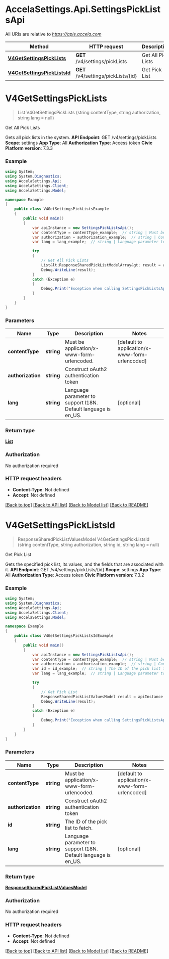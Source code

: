 # AccelaSettings.Api.SettingsPickListsApi

All URIs are relative to *https://apis.accela.com*

Method | HTTP request | Description
------------- | ------------- | -------------
[**V4GetSettingsPickLists**](SettingsPickListsApi.md#v4getsettingspicklists) | **GET** /v4/settings/pickLists | Get All Pick Lists
[**V4GetSettingsPickListsId**](SettingsPickListsApi.md#v4getsettingspicklistsid) | **GET** /v4/settings/pickLists/{id} | Get Pick List


<a name="v4getsettingspicklists"></a>
# **V4GetSettingsPickLists**
> List<ResponseSharedPickListModelArray> V4GetSettingsPickLists (string contentType, string authorization, string lang = null)

Get All Pick Lists

Gets all pick lists in the system. **API Endpoint**:  GET /v4/settings/pickLists  **Scope**:  settings  **App Type**:  All  **Authorization Type**:  Access token  **Civic Platform version**: 7.3.3 

### Example
```csharp
using System;
using System.Diagnostics;
using AccelaSettings.Api;
using AccelaSettings.Client;
using AccelaSettings.Model;

namespace Example
{
    public class V4GetSettingsPickListsExample
    {
        public void main()
        {
            var apiInstance = new SettingsPickListsApi();
            var contentType = contentType_example;  // string | Must be application/x-www-form-urlencoded. (default to application/x-www-form-urlencoded)
            var authorization = authorization_example;  // string | Construct oAuth2 authentication token
            var lang = lang_example;  // string | Language parameter to support I18N. Default language is en_US. (optional) 

            try
            {
                // Get All Pick Lists
                List&lt;ResponseSharedPickListModelArray&gt; result = apiInstance.V4GetSettingsPickLists(contentType, authorization, lang);
                Debug.WriteLine(result);
            }
            catch (Exception e)
            {
                Debug.Print("Exception when calling SettingsPickListsApi.V4GetSettingsPickLists: " + e.Message );
            }
        }
    }
}
```

### Parameters

Name | Type | Description  | Notes
------------- | ------------- | ------------- | -------------
 **contentType** | **string**| Must be application/x-www-form-urlencoded. | [default to application/x-www-form-urlencoded]
 **authorization** | **string**| Construct oAuth2 authentication token | 
 **lang** | **string**| Language parameter to support I18N. Default language is en_US. | [optional] 

### Return type

[**List<ResponseSharedPickListModelArray>**](ResponseSharedPickListModelArray.md)

### Authorization

No authorization required

### HTTP request headers

 - **Content-Type**: Not defined
 - **Accept**: Not defined

[[Back to top]](#) [[Back to API list]](../README.md#documentation-for-api-endpoints) [[Back to Model list]](../README.md#documentation-for-models) [[Back to README]](../README.md)

<a name="v4getsettingspicklistsid"></a>
# **V4GetSettingsPickListsId**
> ResponseSharedPickListValuesModel V4GetSettingsPickListsId (string contentType, string authorization, string id, string lang = null)

Get Pick List

Gets the specified pick list, its values, and the fields that are associated with it. **API Endpoint**:  GET /v4/settings/pickLists/{id}  **Scope**:  settings  **App Type**:  All  **Authorization Type**:  Access token  **Civic Platform version**: 7.3.2 

### Example
```csharp
using System;
using System.Diagnostics;
using AccelaSettings.Api;
using AccelaSettings.Client;
using AccelaSettings.Model;

namespace Example
{
    public class V4GetSettingsPickListsIdExample
    {
        public void main()
        {
            var apiInstance = new SettingsPickListsApi();
            var contentType = contentType_example;  // string | Must be application/x-www-form-urlencoded. (default to application/x-www-form-urlencoded)
            var authorization = authorization_example;  // string | Construct oAuth2 authentication token
            var id = id_example;  // string | The ID of the pick list to fetch.
            var lang = lang_example;  // string | Language parameter to support I18N. Default language is en_US. (optional) 

            try
            {
                // Get Pick List
                ResponseSharedPickListValuesModel result = apiInstance.V4GetSettingsPickListsId(contentType, authorization, id, lang);
                Debug.WriteLine(result);
            }
            catch (Exception e)
            {
                Debug.Print("Exception when calling SettingsPickListsApi.V4GetSettingsPickListsId: " + e.Message );
            }
        }
    }
}
```

### Parameters

Name | Type | Description  | Notes
------------- | ------------- | ------------- | -------------
 **contentType** | **string**| Must be application/x-www-form-urlencoded. | [default to application/x-www-form-urlencoded]
 **authorization** | **string**| Construct oAuth2 authentication token | 
 **id** | **string**| The ID of the pick list to fetch. | 
 **lang** | **string**| Language parameter to support I18N. Default language is en_US. | [optional] 

### Return type

[**ResponseSharedPickListValuesModel**](ResponseSharedPickListValuesModel.md)

### Authorization

No authorization required

### HTTP request headers

 - **Content-Type**: Not defined
 - **Accept**: Not defined

[[Back to top]](#) [[Back to API list]](../README.md#documentation-for-api-endpoints) [[Back to Model list]](../README.md#documentation-for-models) [[Back to README]](../README.md)

